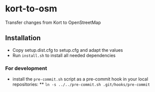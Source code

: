 kort-to-osm
===========

Transfer changes from Kort to OpenStreetMap

## Installation

* Copy setup.dist.cfg to setup.cfg and adapt the values
* Run `install.sh` to install all needed dependencies

### For development
* install the `pre-commit.sh` script as a pre-commit hook in your local repositories:
** `ln -s ../../pre-commit.sh .git/hooks/pre-commit`
